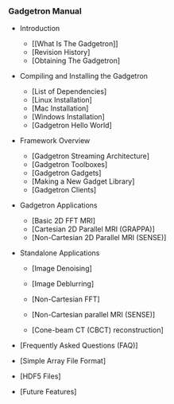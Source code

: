 ### Gadgetron Manual

* Introduction
    * [[What Is The Gadgetron]]
    * [Revision History]
    * [Obtaining The Gadgetron]

* Compiling and Installing the Gadgetron
    * [List of Dependencies]
    * [Linux Installation]
    * [Mac Installation]
    * [Windows Installation]
    * [Gadgetron Hello World]

* Framework Overview
    * [Gadgetron Streaming Architecture]
    * [Gadgetron Toolboxes]
    * [Gadgetron Gadgets]
    * [Making a New Gadget Library]
    * [Gadgetron Clients]

* Gadgetron Applications
    * [Basic 2D FFT MRI]
    * [Cartesian 2D Parallel MRI (GRAPPA)]
    * [Non-Cartesian 2D Parallel MRI (SENSE)]

* Standalone Applications
    * [Image Denoising]
    * [Image Deblurring]

    * [Non-Cartesian FFT]
    * [Non-Cartesian parallel MRI (SENSE)]
    * [Cone-beam CT (CBCT) reconstruction]

* [Frequently Asked Questions (FAQ)]

* [Simple Array File Format]

* [HDF5 Files]

* [Future Features]